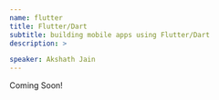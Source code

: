 ```yaml
---
name: flutter
title: Flutter/Dart
subtitle: building mobile apps using Flutter/Dart
description: >

speaker: Akshath Jain
---
```


Coming Soon!
